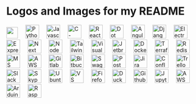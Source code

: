 # Logos and Images for my README


<p>
  <img src="https://raw.githubusercontent.com/MartinHeinz/MartinHeinz/master/wave.gif" width="30px" />
  &nbsp;&nbsp;&nbsp;
  <img src="https://user-images.githubusercontent.com/30517208/165693466-85a92bdc-3d0a-4f7d-aae4-a97ade196ba4.svg" alt="Python" title="Python" width="36" height="36" />
  &nbsp;&nbsp;&nbsp;
  <img src="https://user-images.githubusercontent.com/30517208/165693509-91a04cc5-2839-4ef2-8f7e-719b327a15b5.svg" alt="Javascript" title="Javascript" width="36" height="36" />
  &nbsp;&nbsp;&nbsp;
  <img src="https://user-images.githubusercontent.com/30517208/165693550-d5d82918-515c-4bfd-9b21-e113d4b11513.svg" alt="C-Sharp" title="C-Sharp" width="36" height="36" />
  &nbsp;&nbsp;&nbsp;
  <img src="https://user-images.githubusercontent.com/30517208/167120236-5f39ef04-bcc4-4708-8e4a-9c4049c25494.svg" alt="React" title="React" width="36" height="36" />
  &nbsp;&nbsp;&nbsp;
  <img src="https://user-images.githubusercontent.com/30517208/167120288-78358b7a-8fda-42dc-9ad0-04c2fe8a1bea.svg" alt="Dot Net Core" title="Dot Net Core" width="36" height="36" />
  &nbsp;&nbsp;&nbsp;
  <img src="https://user-images.githubusercontent.com/30517208/167120401-724d0856-2274-4521-9c78-3f05643c23f4.svg" alt="Angular" title="Angular" width="36" height="36" />
  &nbsp;&nbsp;&nbsp;
  <img src="https://user-images.githubusercontent.com/30517208/167120463-4da84fa1-d41b-4045-abea-399eb7fe815c.svg" alt="Django" title="Django" width="36" height="36" />
  &nbsp;&nbsp;&nbsp;
  <img src="https://user-images.githubusercontent.com/30517208/167121149-fc34d8d1-b87b-4f53-b966-5b97a1a86e02.svg" alt="Electron JS" title="Electron JS" width="36" height="36" />
  &nbsp;&nbsp;&nbsp;
  <img src="https://user-images.githubusercontent.com/30517208/167121548-a231bae7-7cee-4ed3-878b-73c31eb4ff0e.svg" alt="Express JS" title="Express JS" width="36" height="36" />
  &nbsp;&nbsp;&nbsp;
  <img src="https://user-images.githubusercontent.com/30517208/167121559-20563e3a-9d20-4840-9406-da1e1360c238.svg" alt="Next JS" title="Next JS" width="36" height="36" />
  &nbsp;&nbsp;&nbsp;
  <img src="https://user-images.githubusercontent.com/30517208/167121759-e4089d2e-367a-4d4d-81b4-aa833a7df43a.svg" alt="Node JS" title="Node JS" width="36" height="36" />
  &nbsp;&nbsp;&nbsp;
  <img src="https://user-images.githubusercontent.com/30517208/167121769-e5c60bb7-6378-4234-8dc8-154c3c789899.svg" alt="Tailwind CSS" title="Tailwind CSS" width="36" height="36" />
  &nbsp;&nbsp;&nbsp;
  <img src="https://user-images.githubusercontent.com/30517208/167129921-687ec695-01d6-425d-9d1b-f4c5d81a179f.svg" alt="Visual Studio" title="Visual Studio" width="36" height="36" />
  &nbsp;&nbsp;&nbsp;
  <img src="https://user-images.githubusercontent.com/30517208/167131225-2eb3099d-8aac-419a-9c9e-c2bb367b9515.svg" alt="Jetbrains Rider" title="Jetbrains Rider" width="36" height="36" />
  &nbsp;&nbsp;&nbsp;
  <img src="https://user-images.githubusercontent.com/30517208/167129953-31d20de5-9fe4-4d2e-b23b-36bfa50b2ec4.svg" alt="Docker" title="Docker" width="36" height="36" />
  &nbsp;&nbsp;&nbsp;
  <img src="https://user-images.githubusercontent.com/30517208/167130831-00e9a32a-1138-4584-a929-af1b8716c336.svg" alt="Terraform" title="Terraform" width="36" height="36" />
  &nbsp;&nbsp;&nbsp;
  <img src="https://user-images.githubusercontent.com/30517208/167130859-dd8f6117-5171-4cfe-ac64-c82e491b1063.svg" alt="Redis" title="Redis" width="36" height="36" />
  &nbsp;&nbsp;&nbsp;
  <img src="https://user-images.githubusercontent.com/30517208/167131730-acc1299e-8c51-4a7f-8d89-96a6d813bedb.svg" alt="MS SQL" title="MS SQL" width="36" height="36" />
  &nbsp;&nbsp;&nbsp;
  <img src="https://user-images.githubusercontent.com/30517208/167131745-0a396599-81d4-4006-a534-2c3f6276c282.svg" alt="AWS DynamoDB" title="AWS DynamoDB" width="36" height="36" />
  &nbsp;&nbsp;&nbsp;
  <img src="https://user-images.githubusercontent.com/30517208/167131781-71b39884-6c55-450d-a269-6cee4e1ca9bd.svg" alt="Gitlab" title="Gitlab" width="36" height="36" />
  &nbsp;&nbsp;&nbsp;
  <img src="https://user-images.githubusercontent.com/30517208/167131801-a3dac5f1-07fe-4d83-96ab-ea9363c10471.svg" alt="Bitbucket" title="Bitbucket" width="36" height="36" />
  &nbsp;&nbsp;&nbsp;
  <img src="https://user-images.githubusercontent.com/30517208/167134799-be82af13-0acc-4724-b80c-cc6988a5a817.svg" alt="Swagger" title="Swagger" width="36" height="36" />
  &nbsp;&nbsp;&nbsp;
  <img src="https://user-images.githubusercontent.com/30517208/167134811-61024dc3-c3a3-40bd-a2b9-8824a273e950.svg" alt="Postman" title="Postman" width="36" height="36" />
  &nbsp;&nbsp;&nbsp;
  <img src="https://user-images.githubusercontent.com/30517208/167134828-3a201a05-e48e-44ca-9996-7894046376e1.svg" alt="Jira" title="Jira" width="36" height="36" />
  &nbsp;&nbsp;&nbsp;
  <img src="https://user-images.githubusercontent.com/30517208/167137289-c72796a9-9c66-4613-85db-11caa5dfa70e.svg" alt="Confluence" title="Confluence" width="36" height="36" />
  &nbsp;&nbsp;&nbsp;
  <img src="https://user-images.githubusercontent.com/30517208/167137561-b0c0a2d0-274c-4fe7-9418-9123bc1a2240.svg" alt="Trello" title="Trello" width="36" height="36" />
  &nbsp;&nbsp;&nbsp;
  <img src="https://user-images.githubusercontent.com/30517208/167137584-35fe06b3-5550-4ce3-a074-c1b17d97ceea.svg" alt="Slack" title="Slack" width="36" height="36" />
  &nbsp;&nbsp;&nbsp;
  <img src="https://user-images.githubusercontent.com/30517208/167137599-7c9535f8-f622-495b-8bdf-58cd662538db.svg" alt="Skype" title="Skype" width="36" height="36" />
  &nbsp;&nbsp;&nbsp;
  <img src="https://user-images.githubusercontent.com/30517208/166412893-55883791-5914-442f-89cd-3cc817709847.svg" alt="Ubuntu" title="Ubuntu" width="36" height="36"/>
  &nbsp;&nbsp;&nbsp;
  <img src="https://user-images.githubusercontent.com/30517208/166413047-d930b935-4479-45f6-9662-e78cb4a3b869.svg" alt="VS Code" title="VS Code" width="36" height="36"/>
  &nbsp;&nbsp;&nbsp;
  <img src="https://user-images.githubusercontent.com/30517208/166413065-75940a34-c194-41c7-b741-0094dd65e351.svg" alt="Firefox" title="Firefox" width="36" height="36"/>
  &nbsp;&nbsp;&nbsp;
  <img src="https://user-images.githubusercontent.com/30517208/166413615-c497e3ba-c4a8-4424-963b-90bfb754288f.svg" alt="Duckduck Go" title="Duckduck Go" width="36" height="36"/>
  &nbsp;&nbsp;&nbsp;
  <img src="https://user-images.githubusercontent.com/30517208/167093584-340d5364-6dc4-4719-bfdb-dcc6867d7bab.svg" alt="Github" title="Github" width="36" height="36"/>
  &nbsp;&nbsp;&nbsp;
  <img src="https://user-images.githubusercontent.com/30517208/166413382-079414e8-acb2-4133-9b6d-ddd0c33b4667.svg" alt="Jupyter Notebook" title="Jupyter Notebook" width="36" height="36"/>
  &nbsp;&nbsp;&nbsp;
  <!--<img src="https://user-images.githubusercontent.com/30517208/166413388-d3253253-e0b4-480a-8fa3-857b5193fe13.svg" alt="Vercel" title="Vercel" width="36" height="36"/>
  &nbsp;&nbsp;&nbsp;-->
  <img src="https://user-images.githubusercontent.com/30517208/167093609-bce52b1b-32c6-4ad9-8dfc-3ceaa1288ea8.svg" alt="AWS" title="AWS" width="36" height="36"/>
  &nbsp;&nbsp;&nbsp;
  <img src="https://user-images.githubusercontent.com/30517208/166411218-aa05ffe5-a6f5-4c22-bc60-d48d8b096fb5.svg" alt="Arduino" title="Arduino" width="36" height="36" />
  &nbsp;&nbsp;&nbsp;
  <img src="https://user-images.githubusercontent.com/30517208/166411234-61956dab-3d7b-45ee-8abc-5f0f3c1b3925.svg" alt="Raspberry Pi" title="Raspberry Pi" width="36" height="36" />
  &nbsp;&nbsp;&nbsp;
</p>

